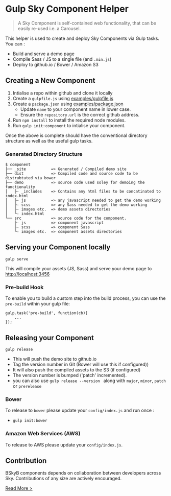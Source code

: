 Gulp Sky Component Helper 
========================

> A Sky Component is self-contained web functionality, that can be easily re-used i.e. a Carousel.

This helper is used to create and deploy Sky Components via Gulp tasks. You can :
 * Build and serve a demo page
 * Compile Sass / JS to a single file (and `.min.js`)
 * Deploy to github.io / Bower / Amazon S3

## Creating a New Component
 
1. Intialise a repo within github and clone it locally
2. Create a `gulpfile.js` using [examples/gulpfile.js](examples/gulpfile.js) 
3. Create a `package.json` using [examples/package.json](examples/package.json) 
    * Update `name` to your component name in lower case.
    * Ensure the `repository.url` is the correct github address.
4. Run `npm install` to install the required node modules. 
5. Run `gulp init:component` to intialise your component. 

Once the above is complete should have the conventional directory structure as well as the useful gulp tasks.

### Generated Directory Structure

    $ component
    ├── _site           => Generated / Compiled demo site
    ├── dist            => Compiled code and source code to be distrubtuted via bower
    ├── demo            => source code used soley for demoing the functionality
    │   ├- _includes    => Contains any html files to be concatinated to index.html
    │   ├- js           => any javascript needed to get the demo working
    │   ├- scss         => any Sass needed to get the demo working
    │   ├- images etc.  => demo assets directories
    │   └- index.html
    └── src             => source code for the component.
        ├- js           => component javascript
        ├- scss         => component Sass
        └- images etc.  => component assets directories


## Serving your Component locally

`gulp serve`

This will compile your assets (JS, Sass) and serve your demo page to [http://localhost:3456](http://localhost:3456) 

### Pre-build Hook

To enable you to build a custom step into the build process, you can use the `pre-build` within your gulp file:

```
gulp.task('pre-build', function(cb){
    ...
});

```

## Releasing your Component

`gulp release`

   * This will push the demo site to github.io 
   * Tag the version number in Git (Bower will use this if configured))
   * It will also push the compiled assets to the S3 (if configured)
   * The version number is bumped ('patch' incremented). 
   * you can also use `gulp release --version ` along with `major`, `minor`, `patch` or `prerelease`

### Bower

To release to `bower` please update your `config/index.js` and run once :
 * `gulp init:bower`
 
### Amazon Web Services (AWS)

To release to AWS please update your `config/index.js`.


## Contribution

BSkyB components depends on collaboration between developers across Sky. Contributions of any size are actively encouraged.

[Read More >](CONTRIBUTING.md)

  
